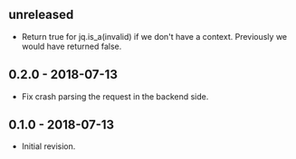 ## unreleased

* Return true for jq.is\_a(invalid) if we don't have a context.
  Previously we would have returned false.

## 0.2.0 - 2018-07-13

* Fix crash parsing the request in the backend side.

## 0.1.0 - 2018-07-13

* Initial revision.

